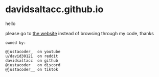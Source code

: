 # davidsaltacc.github.io

hello

please go to [the website](https://davidsaltacc.github.io) instead of browsing through my code, thanks









```
owned by:

@justacoder_  on youtube  
u/david30121  on reddit  
davidsaltacc  on github  
@justacoder   on discord  
@justacoder__ on tiktok  
```
